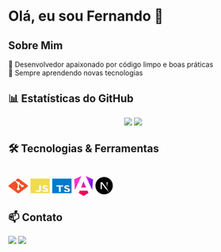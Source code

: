 # Olá, eu sou Fernando 👋

## Sobre Mim

🚀 Desenvolvedor apaixonado por código limpo e boas práticas </br>
🌱 Sempre aprendendo novas tecnologias </br>

## 📊 Estatísticas do GitHub

<div align="center">
  <img height="180em" src="https://github-readme-stats.vercel.app/api?username=FernandoPestillo&show_icons=true&theme=dracula&include_all_commits=true&count_private=true"/>
  <img height="180em" src="https://github-readme-stats.vercel.app/api/top-langs/?username=FernandoPestillo&layout=compact&langs_count=7&theme=dracula"/>
</div>

## 🛠️ Tecnologias & Ferramentas

<div style="display: inline_block"><br>
    <img align="center" alt="Git" height="30" width="40" src="https://raw.githubusercontent.com/devicons/devicon/master/icons/git/git-original.svg">

  <img align="center" alt="JavaScript" height="30" width="40" src="https://raw.githubusercontent.com/devicons/devicon/master/icons/javascript/javascript-plain.svg">
  <img align="center" alt="TypeScript" height="30" width="40" src="https://raw.githubusercontent.com/devicons/devicon/master/icons/typescript/typescript-plain.svg">
  <img align="center" alt="Angular" height="40" width="40" src="https://raw.githubusercontent.com/devicons/devicon/refs/heads/master/icons/angular/angular-original.svg">
  <img align="center" alt="Next" height="35" width="35" src="https://raw.githubusercontent.com/devicons/devicon/refs/heads/master/icons/nextjs/nextjs-original.svg">
</div>

## 📫 Contato

<div> 
  <a href="https://www.linkedin.com/in/fernando-pestillo-95b5b5264/" target="_blank"><img src="https://img.shields.io/badge/-LinkedIn-%230077B5?style=for-the-badge&logo=linkedin&logoColor=white" target="_blank"></a>
  <a href="mailto:fernandopestillo@gmail.com"><img src="https://img.shields.io/badge/-Gmail-%23333?style=for-the-badge&logo=gmail&logoColor=white" target="_blank"></a>
</div>
